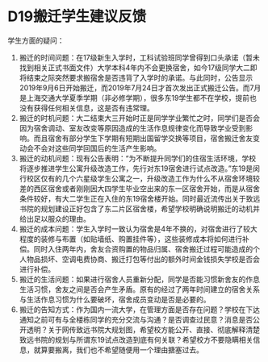 # D19搬迁学生建议反馈

学生方面的疑问：
1. 搬迁的时间问题：在17级新生入学时，工科试验班同学曾得到口头承诺（暂未找到相关正式书面文件）大学本科4年内不会更换宿舍，如今17级同学大二即将结束之际突然要求搬宿舍是否违背了入学时的承诺。与此同时，公告显示2019年9月6日开始搬迁，而2019年7月24日才首次发出正式搬迁公告。而7月是上海交通大学夏季学期（非必修学期），很多东19学生都不在学校，提前也没有获得任何相关信息，这是否有违常理。
2. 搬迁的时机问题：大二结束大三开始时正是同学学业繁忙之时，同学们是否会因为宿舍调动、室友改变等原因造成的生活作息规律变化而导致学业受到影响。而且宿舍有部分学生下学期有短期出国留学交换等项目，宿舍搬迁舍友变动会不会对这些同学回国后的生活产生影响。
3. 搬迁的动机问题：现有公告表明：“为不断提升同学们的住宿生活环境，学校将逐步推进学生公寓升级改造工作，先行对东19宿舍进行试点改造。”东19是闵行校区仅有的几个六星级学生公寓之一，升级改造工作为什么不从宿舍环境较差的西区宿舍或者刚刚因大四学生毕业空出来的东一区宿舍开始，而是从宿舍条件较好，有大二学生正在入住的东19宿舍楼开始。同时最近流传出关于致远书院的规划建设正好包含了东二片区宿舍楼，希望学校明确说明搬迁的动机并给出足以服众的理由。
4. 搬迁的成本问题：学生入学时一致认为宿舍是4年不换的，对宿舍进行了较大程度的装修与布置（如贴墙纸、购置挂件等），这些装修成本将如何进行补偿。同时入住两年内，舍友合资购置的物品归属、宿舍搬迁过程可能造成的个人物品损坏、空调电费协商、搬迁打包等付出的额外时间金钱损失学校是否会进行补偿。
5. 搬迁的生活问题：如果进行宿舍人员重新分配，同学是否能习惯新舍友的作息生活习惯，舍友之间是否会产生矛盾。原有的经过了两年时间建立的宿舍关系与生活作息习惯为什么要破坏，宿舍成员变动是否是必要的。
6. 搬迁的告知方式：作为国内一流大学，在管理方面是否存在问题？学校在下达通知之前可有与全楼栋同学的充分交流与沟通？是否调查过民意？消息是否公开透明？关于网传致远书院大规划图，希望校方能公开、直接、彻底解释清楚致远书院的规划与所谓东19试点改造到底有何关联？希望校方不要隐瞒相关信息，就算要搬离，我们也不希望随便用一个理由搪塞过去。 

